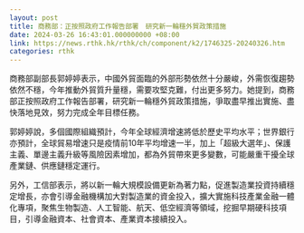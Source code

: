 ```yaml
---
layout: post
title: 商務部：正按照政府工作報告部署　研究新一輪穩外貿政策措施
date: 2024-03-26 16:43:01.000000000 +08:00
link: https://news.rthk.hk/rthk/ch/component/k2/1746325-20240326.htm
categories: rthk
---
```


商務部副部長郭婷婷表示，中國外貿面臨的外部形勢依然十分嚴峻，外需恢復趨勢依然不穩，今年推動外貿質升量穩，需要攻堅克難，付出更多努力。她提到，商務部正按照政府工作報告部署，研究新一輪穩外貿政策措施，爭取盡早推出實施、盡快落地見效，努力完成全年目標任務。

郭婷婷說，多個國際組織預計，今年全球經濟增速將低於歷史平均水平；世界銀行亦預計，全球貿易增速只是疫情前10年平均增速一半，加上「超級大選年」、保護主義、單邊主義升級等風險因素增加，都為外貿帶來更多變數，可能嚴重干擾全球產業鏈、供應鏈穩定運行。

另外，工信部表示，將以新一輪大規模設備更新為著力點，促進製造業投資持續穩定增長，亦會引導金融機構加大對製造業的資金投入，擴大實施科技產業金融一體化專項，聚焦生物製造、人工智能、航天、低空經濟等領域，挖掘早期硬科技項目，引導金融資本、社會資本、產業資本接續投入。
